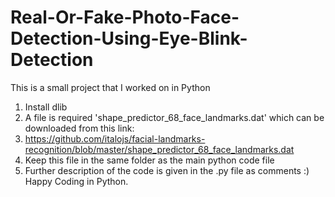 # Real-Or-Fake-Photo-Face-Detection-Using-Eye-Blink-Detection
This is a small project that I worked on in Python
1) Install dlib
2) A file is required 'shape_predictor_68_face_landmarks.dat' which can be downloaded from this link: 
3) https://github.com/italojs/facial-landmarks-recognition/blob/master/shape_predictor_68_face_landmarks.dat
4) Keep this file in the same folder as the main python code file
5) Further description of the code is given in the .py file as comments :) Happy Coding in Python.
